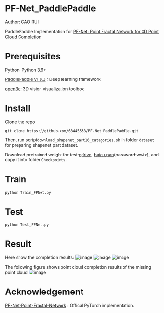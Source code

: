 # PF-Net_PaddlePaddle
Author: CAO RUI

PaddlePaddle Implementation for [PF-Net: Point Fractal Network for 3D Point Cloud Completion](https://arxiv.org/abs/2003.00410)

# Prerequisites

Python: Python 3.6+

[PaddlePaddle v1.8.3](https://github.com/PaddlePaddle/Paddle) : Deep learning framework

[open3d](http://www.open3d.org/docs/release/): 3D vision visualization toolbox

# Install

Clone the repo

```git clone https://github.com/63445538/PF-Net_PaddlePaddle.git```

Then, run script```download_shapenet_part16_catagories.sh``` in folder ```dataset``` for preparing shapenet part dataset.

Download pretrained weight for test:[gdrive](https://drive.google.com/file/d/1Ecij0Th7573Xvp8d98GhJn3DNCe2mzJ6/view?usp=sharing), [baidu pan](https://pan.baidu.com/s/1pMgq_kBYQ73nIrU5jUTK6Q)(password:wwtx), and copy it into folder ```Checkpoints```.

# Train

```python Train_FPNet.py```

# Test

```python Test_FPNet.py```

# Result

Here show the completion results:
![image](https://github.com/63445538/PF-Net_PaddlePaddle/blob/master/img/1.png)
![image](https://github.com/63445538/PF-Net_PaddlePaddle/blob/master/img/2.png)
![image](https://github.com/63445538/PF-Net_PaddlePaddle/blob/master/img/3.png)

The following figure shows point cloud completion results of the missing point cloud
![image](https://github.com/63445538/PF-Net_PaddlePaddle/blob/master/img/result1.png)

# Acknowledgement

[PF-Net-Point-Fractal-Network](https://github.com/zztianzz/PF-Net-Point-Fractal-Network) : Offical PyTorch implementation.
